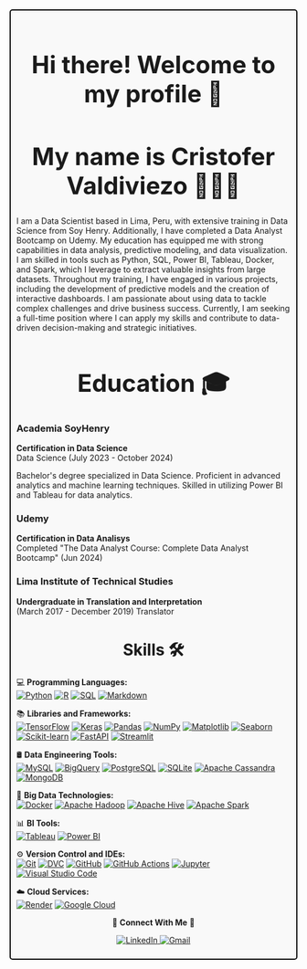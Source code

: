 <div style="border: 2px solid black; padding: 10px; border-radius: 5px; background-color: #f9f9f9;">

<div align="center">

<h1 style="font-size: 3em; font-weight: bold;">Hi there! Welcome to my profile 👋 </h1>

</div>


<div align="center">

<h1 style="font-size: 3em; font-weight: bold;"> My name is Cristofer Valdiviezo 👨🏻‍💻 </h1>

</div>

I am a Data Scientist based in Lima, Peru, with extensive training in Data Science from Soy Henry. Additionally, I have completed a Data Analyst Bootcamp on Udemy. My education has equipped me with strong capabilities in data analysis, predictive modeling, and data visualization. I am skilled in tools such as Python, SQL, Power BI, Tableau, Docker, and Spark, which I leverage to extract valuable insights from large datasets. Throughout my training, I have engaged in various projects, including the development of predictive models and the creation of interactive dashboards. I am passionate about using data to tackle complex challenges and drive business success. Currently, I am seeking a full-time position where I can apply my skills and contribute to data-driven decision-making and strategic initiatives.

<div align="center">

<h1 style="font-size: 3em; font-weight: bold;"> Education 🎓 </h1>

</div>

### **Academia SoyHenry**
**Certification in Data Science**  
Data Science (July 2023 - October 2024)

Bachelor's degree specialized in Data Science. Proficient in advanced analytics and machine learning techniques. Skilled in utilizing Power BI and Tableau for data analytics.

### **Udemy**
**Certification in Data Analisys**  
Completed "The Data Analyst Course: Complete Data Analyst Bootcamp" (Jun 2024)

### **Lima Institute of Technical Studies**
**Undergraduate in Translation and Interpretation**  
(March 2017 - December 2019) Translator

<div align="center">

<h1 style="font-size: 2em; font-weight: bold;"> Skills 🛠️ </h1>

</div>

💻 **Programming Languages:**  
[![Python](https://img.shields.io/badge/Python-3776AB?style=flat&logo=python&logoColor=white)](https://www.python.org) [![R](https://img.shields.io/badge/R-276DC3?style=flat&logo=R&logoColor=white)](https://www.r-project.org/) [![SQL](https://img.shields.io/badge/SQL-4479A1?style=flat&logo=mysql&logoColor=white)](https://www.mysql.com) [![Markdown](https://img.shields.io/badge/Markdown-000000?style=flat&logo=markdown&logoColor=white)](https://www.markdownguide.org/)  

📚 **Libraries and Frameworks:**  
[![TensorFlow](https://img.shields.io/badge/TensorFlow-FF6F00?style=flat&logo=tensorflow&logoColor=white)](https://www.tensorflow.org/) [![Keras](https://img.shields.io/badge/Keras-D00000?style=flat&logo=keras&logoColor=white)](https://keras.io/) [![Pandas](https://img.shields.io/badge/Pandas-150458?style=flat&logo=pandas&logoColor=white)](https://pandas.pydata.org/) [![NumPy](https://img.shields.io/badge/NumPy-013243?style=flat&logo=numpy&logoColor=white)](https://numpy.org/) [![Matplotlib](https://img.shields.io/badge/Matplotlib-003b57?style=flat&logo=matplotlib&logoColor=white)](https://matplotlib.org/) [![Seaborn](https://img.shields.io/badge/Seaborn-00A3E0?style=flat&logo=seaborn&logoColor=white)](https://seaborn.pydata.org/) [![Scikit-learn](https://img.shields.io/badge/scikit--learn-F7931E?style=flat&logo=scikit-learn&logoColor=white)](https://scikit-learn.org/) [![FastAPI](https://img.shields.io/badge/FastAPI-005571?style=flat&logo=fastapi&logoColor=white)](https://fastapi.tiangolo.com/) [![Streamlit](https://img.shields.io/badge/Streamlit-FF4B4B?style=flat&logo=streamlit&logoColor=white)](https://streamlit.io/)  

🛢 **Data Engineering Tools:**  
[![MySQL](https://img.shields.io/badge/MySQL-4479A1?style=flat&logo=mysql&logoColor=white)](https://www.mysql.com/) [![BigQuery](https://img.shields.io/badge/BigQuery-F9AB00?style=flat&logo=googlecloud&logoColor=white)](https://cloud.google.com/bigquery) [![PostgreSQL](https://img.shields.io/badge/PostgreSQL-4169E1?style=flat&logo=postgresql&logoColor=white)](https://www.postgresql.org/) [![SQLite](https://img.shields.io/badge/SQLite-003B57?style=flat&logo=sqlite&logoColor=white)](https://www.sqlite.org/) [![Apache Cassandra](https://img.shields.io/badge/Apache_Cassandra-1287B1?style=flat&logo=apachecassandra&logoColor=white)](http://cassandra.apache.org/) [![MongoDB](https://img.shields.io/badge/MongoDB-47A248?style=flat&logo=mongodb&logoColor=white)](https://www.mongodb.com/)  

🔧 **Big Data Technologies:**  
[![Docker](https://img.shields.io/badge/Docker-2496ED?style=flat&logo=docker&logoColor=white)](https://www.docker.com/) [![Apache Hadoop](https://img.shields.io/badge/Apache_Hadoop-66CCFF?style=flat&logo=apachehadoop&logoColor=white)](https://hadoop.apache.org/) [![Apache Hive](https://img.shields.io/badge/Apache_Hive-DA5A3E?style=flat&logo=apachehive&logoColor=white)](https://hive.apache.org/) [![Apache Spark](https://img.shields.io/badge/Apache_Spark-E25A1C?style=flat&logo=apachespark&logoColor=white)](https://spark.apache.org/)  

📊 **BI Tools:**  
[![Tableau](https://img.shields.io/badge/Tableau-E97627?style=flat&logo=tableau&logoColor=white)](https://www.tableau.com/) [![Power BI](https://img.shields.io/badge/Power_BI-F2C94C?style=flat&logo=powerbi&logoColor=black)](https://powerbi.microsoft.com/)  

⚙️ **Version Control and IDEs:**  
[![Git](https://img.shields.io/badge/Git-F05032?style=flat&logo=git&logoColor=white)](https://git-scm.com/) [![DVC](https://img.shields.io/badge/DVC-3EBB8A?style=flat&logo=data-version-control&logoColor=white)](https://dvc.org/) [![GitHub](https://img.shields.io/badge/GitHub-181717?style=flat&logo=github&logoColor=white)](https://github.com/) [![GitHub Actions](https://img.shields.io/badge/GitHub_Actions-2088FF?style=flat&logo=githubactions&logoColor=white)](https://github.com/features/actions) [![Jupyter](https://img.shields.io/badge/Jupyter-F37626?style=flat&logo=jupyter&logoColor=white)](https://jupyter.org/) [![Visual Studio Code](https://img.shields.io/badge/Visual_Studio_Code-007ACC?style=flat&logo=visualstudiocode&logoColor=white)](https://code.visualstudio.com/)   

☁️ **Cloud Services:**  
[![Render](https://img.shields.io/badge/Render-4D63C0?style=flat&logo=render&logoColor=white)](https://render.com/) [![Google Cloud](https://img.shields.io/badge/Google_Cloud-4285F4?style=flat&logo=googlecloud&logoColor=white)](https://cloud.google.com/)

<p align="center">
  🤝 <strong>Connect With Me</strong> 🤝
</p>

<p align="center">
  <a href="https://www.linkedin.com/in/cristofer-valdiviezo-5b813b205" target="_blank">
    <img src="https://img.shields.io/badge/LinkedIn-0A66C2?style=flat&logo=linkedin&logoColor=white" alt="LinkedIn" />
  </a>
  <a href="mailto:datacristofer@gmail.com" target="_blank">
    <img src="https://img.shields.io/badge/Gmail-D14836?style=flat&logo=gmail&logoColor=white" alt="Gmail" />
  </a>
</p>




